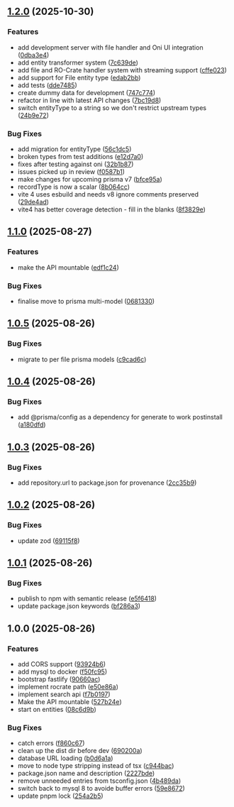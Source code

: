 ## [1.2.0](https://github.com/Language-Research-Technology/arocapi/compare/v1.1.0...v1.2.0) (2025-10-30)

### Features

* add development server with file handler and Oni UI integration ([0dba3e4](https://github.com/Language-Research-Technology/arocapi/commit/0dba3e4e6efb0cc8ee848e1f41d85d4dc246e868))
* add entity transformer system ([7c639de](https://github.com/Language-Research-Technology/arocapi/commit/7c639dec3e2d42cc211f5d2a49b64c8444239a58))
* add file and RO-Crate handler system with streaming support ([cffe023](https://github.com/Language-Research-Technology/arocapi/commit/cffe0239029cec06d4fb9fdee29e53b1e22a8561))
* add support for File entity type ([edab2bb](https://github.com/Language-Research-Technology/arocapi/commit/edab2bb90395562529b3a574ca6c999267394964))
* add tests ([dde7485](https://github.com/Language-Research-Technology/arocapi/commit/dde748553da3486f6e8d3216616511ac05ab6a0c))
* create dummy data for development ([747c774](https://github.com/Language-Research-Technology/arocapi/commit/747c774b1de9cc9bb857bdeefe4210d065dd2ef8))
* refactor in line with latest API changes ([7bc19d8](https://github.com/Language-Research-Technology/arocapi/commit/7bc19d8e6a379715874fb12549e13ccd72f28163))
* switch entityType to a string so we don't restrict upstream types ([24b9e72](https://github.com/Language-Research-Technology/arocapi/commit/24b9e72d7a437248fc043a87fec4dc570e1d6ec2))

### Bug Fixes

* add migration for entityType ([56c1dc5](https://github.com/Language-Research-Technology/arocapi/commit/56c1dc538b15beae3600e05091a1d755f5138750))
* broken types from test additions ([e12d7a0](https://github.com/Language-Research-Technology/arocapi/commit/e12d7a0242b241436bf4da69cead8bfaa9bcbcd7))
* fixes after testing against oni ([32b1b87](https://github.com/Language-Research-Technology/arocapi/commit/32b1b87a7a3b183f738e48f47e510f6d9b67e21a))
* issues picked up in review ([f0587b1](https://github.com/Language-Research-Technology/arocapi/commit/f0587b1a7ddf51021e759bbfc504af26a0ca1fed))
* make changes for upcoming prisma v7 ([bfce95a](https://github.com/Language-Research-Technology/arocapi/commit/bfce95a84df6776195306b3d7e70987da9d710ee))
* recordType is now a scalar ([8b064cc](https://github.com/Language-Research-Technology/arocapi/commit/8b064ccc738724ae5dca4598449704c23ea98cb0))
* vite 4 uses esbuild and needs v8 ignore comments preserved ([29de4ad](https://github.com/Language-Research-Technology/arocapi/commit/29de4ad30ea4bc1d16a0fa4634e7be49c2a6deef))
* vite4 has better coverage detection - fill in the blanks ([8f3829e](https://github.com/Language-Research-Technology/arocapi/commit/8f3829e63bcf92bd82caf394afe06e6db39b3706))

## [1.1.0](https://github.com/Language-Research-Technology/arocapi/compare/v1.0.5...v1.1.0) (2025-08-27)

### Features

* make the API mountable ([edf1c24](https://github.com/Language-Research-Technology/arocapi/commit/edf1c24952a1e11f39ffd2c0ca1d63365333b32c))

### Bug Fixes

* finalise move to prisma multi-model ([0681330](https://github.com/Language-Research-Technology/arocapi/commit/0681330bc51508dccbb4fb2258e2dc17b411a641))

## [1.0.5](https://github.com/Language-Research-Technology/arocapi/compare/v1.0.4...v1.0.5) (2025-08-26)

### Bug Fixes

* migrate to per file prisma models ([c9cad6c](https://github.com/Language-Research-Technology/arocapi/commit/c9cad6cec4d1a49e6c9833643fee22fe25d8396f))

## [1.0.4](https://github.com/Language-Research-Technology/arocapi/compare/v1.0.3...v1.0.4) (2025-08-26)

### Bug Fixes

* add @prisma/config as a dependency for generate to work postinstall ([a180dfd](https://github.com/Language-Research-Technology/arocapi/commit/a180dfd151ab801ce67ecc37de14e6c105f4e824))

## [1.0.3](https://github.com/Language-Research-Technology/arocapi/compare/v1.0.2...v1.0.3) (2025-08-26)

### Bug Fixes

* add repository.url to package.json for provenance ([2cc35b9](https://github.com/Language-Research-Technology/arocapi/commit/2cc35b9d8c79ecc6037f77cf2ca00f29529ede0d))

## [1.0.2](https://github.com/Language-Research-Technology/arocapi/compare/v1.0.1...v1.0.2) (2025-08-26)

### Bug Fixes

* update zod ([69115f8](https://github.com/Language-Research-Technology/arocapi/commit/69115f83275805d2707ce241752edb54807443fb))

## [1.0.1](https://github.com/Language-Research-Technology/arocapi/compare/v1.0.0...v1.0.1) (2025-08-26)

### Bug Fixes

* publish to npm with semantic release ([e5f6418](https://github.com/Language-Research-Technology/arocapi/commit/e5f6418254b223286e17a9901e7624f08e545bfb))
* update package.json keywords ([bf286a3](https://github.com/Language-Research-Technology/arocapi/commit/bf286a3a79c6e6afe1d5632150496ba7536f7a30))

## 1.0.0 (2025-08-26)

### Features

* add CORS support ([93924b6](https://github.com/Language-Research-Technology/arocapi/commit/93924b6bec506358996b261ec72e811e433e7827))
* add mysql to docker ([f50fc95](https://github.com/Language-Research-Technology/arocapi/commit/f50fc957f898452013c1107155efc8971b8a20ec))
* bootstrap fastlify ([90660ac](https://github.com/Language-Research-Technology/arocapi/commit/90660ac9c88af8e79d2ffdf20cac324c3944c02f))
* implement rocrate path ([e50e86a](https://github.com/Language-Research-Technology/arocapi/commit/e50e86a22c4e2d06b122c5703c776d9d476a2b17))
* implement search api ([f7b0197](https://github.com/Language-Research-Technology/arocapi/commit/f7b0197d23988f21c6f2c52e1e494762bcd6b6de))
* Make the API mountable ([527b24e](https://github.com/Language-Research-Technology/arocapi/commit/527b24e70dd814fd92e3ceeeda52782afd8d293f))
* start on entities ([08c6d9b](https://github.com/Language-Research-Technology/arocapi/commit/08c6d9b1742f29650597491a11c9dd6955a050a6))

### Bug Fixes

* catch errors ([f860c67](https://github.com/Language-Research-Technology/arocapi/commit/f860c67c9f12e30edbd127c99ee1be333a2561d3))
* clean up the dist dir before dev ([690200a](https://github.com/Language-Research-Technology/arocapi/commit/690200a90cfbbab0e4ea7da0cdcd7d3ca6cee31c))
* database URL loading ([b0d6a1a](https://github.com/Language-Research-Technology/arocapi/commit/b0d6a1aa48b71fffcbbd64d957be860ec8705fa7))
* move to node type stripping instead of tsx ([c944bac](https://github.com/Language-Research-Technology/arocapi/commit/c944bac29ff222021629864cc9a41a03e3d57bd6))
* package.json name and description ([2227bde](https://github.com/Language-Research-Technology/arocapi/commit/2227bdead279bb818492830c2d9a056206da8adc))
* remove unneeded entries from tsconfig.json ([4b489da](https://github.com/Language-Research-Technology/arocapi/commit/4b489daded817ff8e75e8b54381069bd49958b6d))
* switch back to mysql 8 to avoide buffer errors ([59e8672](https://github.com/Language-Research-Technology/arocapi/commit/59e86721edd2dd57045937d46c66bb0bd3be6cd7))
* update pnpm lock ([254a2b5](https://github.com/Language-Research-Technology/arocapi/commit/254a2b55036500d33f2f75a5b97d0d10fd3c32d4))
